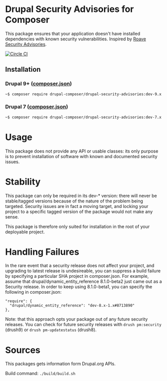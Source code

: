 # Drupal Security Advisories for Composer

This package ensures that your application doesn't have installed dependencies with known security vulnerabilities. Inspired by [Roave Security Advisories](https://github.com/Roave/SecurityAdvisories).

[![Circle CI](https://circleci.com/gh/drupal-composer/drupal-security-advisories/tree/main.svg?style=svg)](https://circleci.com/gh/drupal-composer/drupal-security-advisories/tree/main)

## Installation

### Drupal 9+ ([composer.json](https://github.com/drupal-composer/drupal-security-advisories/blob/9.x/composer.json))

```sh
~$ composer require drupal-composer/drupal-security-advisories:dev-9.x
```

### Drupal 7 ([composer.json](https://github.com/drupal-composer/drupal-security-advisories/blob/7.x/composer.json))

```sh
~$ composer require drupal-composer/drupal-security-advisories:dev-7.x
```

# Usage

This package does not provide any API or usable classes: its only purpose is to prevent installation of software with known and documented security issues.

# Stability

This package can only be required in its dev-* version: there will never be stable/tagged versions because of the nature of the problem being targeted. Security issues are in fact a moving target, and locking your project to a specific tagged version of the package would not make any sense.

This package is therefore only suited for installation in the root of your deployable project.

# Handling Failures

In the rare event that a security release does not affect your project, and upgrading to latest release is undesireable, you can suppress a build failure by specifying a particular SHA project in composer.json. For example, assume that drupal/dynamic_entity_reference 8.1.0-beta2 just came out as a Security release. In order to keep using 8.1.0-beta1, you can specify the following in composer.json:

```
"require": {
  "drupal/dynamic_entity_reference": "dev-8.x-1.x#8713890"
},

 ```

Note: that this approach opts your package out of any future security releases. You can check for future security releases with `drush pm:security` (drush9) or `drush pm-updatestatus` (drush8).

# Sources

This packages gets information form Drupal.org APIs.

Build command: ```./build/build.sh```
